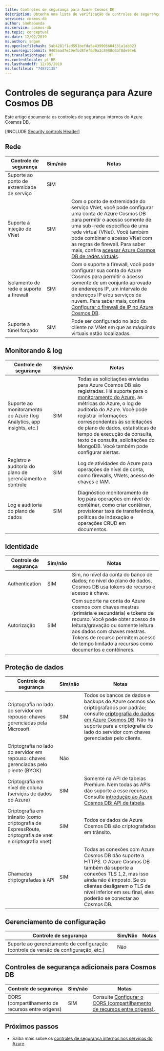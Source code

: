 ```yaml
---
title: Controles de segurança para Azure Cosmos DB
description: Obtenha uma lista de verificação de controles de segurança, como rede, monitoramento, identidade e proteção de dados para avaliar Azure Cosmos DB
services: cosmos-db
author: SnehaGunda
ms.service: cosmos-db
ms.topic: conceptual
ms.date: 12/02/2019
ms.author: sngun
ms.openlocfilehash: 5ab4281f1ad591befda5a439906604331a1ab323
ms.sourcegitcommit: 9405aad7e39efbd8fef6d0a3c8988c6bf8de94eb
ms.translationtype: MT
ms.contentlocale: pt-BR
ms.lasthandoff: 12/05/2019
ms.locfileid: "74872138"
---
```

# <a name="security-controls-for-azure-cosmos-db"></a>Controles de segurança para Azure Cosmos DB

Este artigo documenta os controles de segurança internos do Azure Cosmos DB.

[!INCLUDE [Security controls Header](../../includes/security-controls-header.md)]

## <a name="network"></a>Rede

| Controle de segurança | Sim/não | Notas |
|---|---|--|
| Suporte ao ponto de extremidade de serviço| SIM |  |
| Suporte à injeção de VNet| SIM | Com o ponto de extremidade do serviço VNet, você pode configurar uma conta de Azure Cosmos DB para permitir o acesso somente de uma sub-rede específica de uma rede virtual (VNet). Você também pode combinar o acesso VNet com as regras de firewall. Para saber mais, confira [acessar Azure Cosmos DB de redes virtuais](VNet-service-endpoint.md). |
| Isolamento de rede e suporte a firewall| SIM | Com o suporte a firewall, você pode configurar sua conta do Azure Cosmos para permitir o acesso somente de um conjunto aprovado de endereços IP, um intervalo de endereços IP e/ou serviços de nuvem. Para saber mais, confira [Configurar o firewall de IP no Azure Cosmos DB](how-to-configure-firewall.md).|
| Suporte a túnel forçado| SIM | Pode ser configurado no lado do cliente na VNet em que as máquinas virtuais estão localizadas.   |

## <a name="monitoring--logging"></a>Monitorando & log

| Controle de segurança | Sim/não | Notas|
|---|---|--|
| Suporte ao monitoramento do Azure (log Analytics, app insights, etc.)| SIM | Todas as solicitações enviadas para Azure Cosmos DB são registradas. Há suporte para o [monitoramento do Azure](../azure-monitor/overview.md), as métricas do Azure, o log de auditoria do Azure.  Você pode registrar informações correspondentes às solicitações de plano de dados, estatísticas de tempo de execução de consulta, texto de consulta, solicitações do MongoDB. Você também pode configurar alertas. |
| Registro e auditoria do plano de gerenciamento e controle| SIM | Log de atividades do Azure para operações de nível de conta, como firewalls, VNets, acesso de chaves e IAM. |
| Log e auditoria do plano de dados | SIM | Diagnóstico monitoramento de log para operações em nível de contêiner, como criar contêiner, provisionar taxa de transferência, políticas de indexação e operações CRUD em documentos. |

## <a name="identity"></a>Identidade

| Controle de segurança | Sim/não | Notas|
|---|---|--|
| Authentication| SIM | Sim, no nível da conta do banco de dados; no nível do plano de dados, Cosmos DB usa tokens de recurso e acesso à chave. |
| Autorização| SIM | Com suporte na conta do Azure cosmos com chaves mestras (primária e secundária) e tokens de recurso. Você pode obter acesso de leitura/gravação ou somente leitura aos dados com chaves mestras. Tokens de recurso permitem acesso de tempo limitado a recursos como documentos e contêineres. |

## <a name="data-protection"></a>Proteção de dados

| Controle de segurança | Sim/não | Notas |
|---|---|--|
| Criptografia no lado do servidor em repouso: chaves gerenciadas pela Microsoft | SIM | Todos os bancos de dados e backups do Azure cosmos são criptografados por padrão; consulte [criptografia de dados em Azure Cosmos DB](database-encryption-at-rest.md). Não há suporte para a criptografia do lado do servidor com chaves gerenciadas pelo cliente. |
| Criptografia no lado do servidor em repouso: chaves gerenciadas pelo cliente (BYOK) | Não |  |
| Criptografia em nível de coluna (serviços de dados do Azure)| SIM | Somente na API de tabelas Premium. Nem todas as APIs dão suporte a esse recurso. Consulte [introdução ao Azure Cosmos DB: API de tabela](table-introduction.md). |
| Criptografia em trânsito (como criptografia de ExpressRoute, criptografia de vnet e criptografia vnet)| SIM | Todos os dados de Azure Cosmos DB são criptografados em trânsito. |
| Chamadas criptografadas à API| SIM | Todas as conexões com Azure Cosmos DB dão suporte a HTTPS. O Azure Cosmos DB também dá suporte a conexões TLS 1,2, mas isso ainda não é imposto. Se os clientes desligarem o TLS de nível inferior em seu final, eles poderão se conectar ao Cosmos DB.  |

## <a name="configuration-management"></a>Gerenciamento de configuração

| Controle de segurança | Sim/Não | Notas|
|---|---|--|
| Suporte ao gerenciamento de configuração (controle de versão de configuração, etc.)| Não  | | 

## <a name="additional-security-controls-for-cosmos-db"></a>Controles de segurança adicionais para Cosmos DB

| Controle de segurança | Sim/não | Notas|
|---|---|--|
| CORS (compartilhamento de recursos entre origens) | SIM | Consulte [Configurar o CORS (compartilhamento de recursos entre origens)](how-to-configure-cross-origin-resource-sharing.md). |

## <a name="next-steps"></a>Próximos passos

- Saiba mais sobre os [controles de segurança internos nos serviços do Azure](../security/fundamentals/security-controls.md).